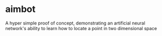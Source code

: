 # aimbot
A hyper simple proof of concept, demonstrating an artificial neural network's ability to learn how to locate a point in two dimensional space

